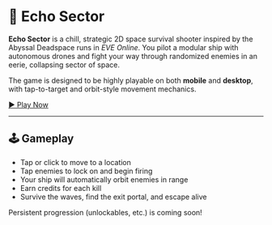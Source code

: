 # 🚀 Echo Sector

**Echo Sector** is a chill, strategic 2D space survival shooter inspired by the Abyssal Deadspace runs in *EVE Online*. You pilot a modular ship with autonomous drones and fight your way through randomized enemies in an eerie, collapsing sector of space.

The game is designed to be highly playable on both **mobile** and **desktop**, with tap-to-target and orbit-style movement mechanics.

[▶️ Play Now](https://samjhill.github.io/echo-sector/web/)

---

## 🕹️ Gameplay

- Tap or click to move to a location
- Tap enemies to lock on and begin firing
- Your ship will automatically orbit enemies in range
- Earn credits for each kill
- Survive the waves, find the exit portal, and escape alive

Persistent progression (unlockables, etc.) is coming soon!
